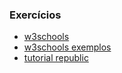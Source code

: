 ### Exercícios

* [w3schools](https://www.w3schools.com/js/js_exercises.asp)
* [w3schools exemplos](https://www.w3schools.com/js/js_examples.asp)
* [tutorial republic](https://www.tutorialrepublic.com/javascript-examples.php)
